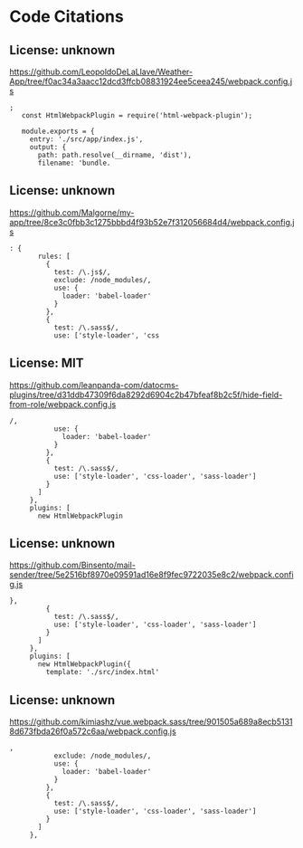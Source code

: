 # Code Citations

## License: unknown
https://github.com/LeopoldoDeLaLlave/Weather-App/tree/f0ac34a3aacc12dcd3ffcb08831924ee5ceea245/webpack.config.js

```
;
   const HtmlWebpackPlugin = require('html-webpack-plugin');

   module.exports = {
     entry: './src/app/index.js',
     output: {
       path: path.resolve(__dirname, 'dist'),
       filename: 'bundle.
```


## License: unknown
https://github.com/Malgorne/my-app/tree/8ce3c0fbb3c1275bbbd4f93b52e7f312056684d4/webpack.config.js

```
: {
       rules: [
         {
           test: /\.js$/,
           exclude: /node_modules/,
           use: {
             loader: 'babel-loader'
           }
         },
         {
           test: /\.sass$/,
           use: ['style-loader', 'css
```


## License: MIT
https://github.com/leanpanda-com/datocms-plugins/tree/d31ddb47309f6da8292d6904c2b47bfeaf8b2c5f/hide-field-from-role/webpack.config.js

```
/,
           use: {
             loader: 'babel-loader'
           }
         },
         {
           test: /\.sass$/,
           use: ['style-loader', 'css-loader', 'sass-loader']
         }
       ]
     },
     plugins: [
       new HtmlWebpackPlugin
```


## License: unknown
https://github.com/Binsento/mail-sender/tree/5e2516bf8970e09591ad16e8f9fec9722035e8c2/webpack.config.js

```
},
         {
           test: /\.sass$/,
           use: ['style-loader', 'css-loader', 'sass-loader']
         }
       ]
     },
     plugins: [
       new HtmlWebpackPlugin({
         template: './src/index.html'
```


## License: unknown
https://github.com/kimiashz/vue.webpack.sass/tree/901505a689a8ecb51318d673fbda26f0a572c6aa/webpack.config.js

```
,
           exclude: /node_modules/,
           use: {
             loader: 'babel-loader'
           }
         },
         {
           test: /\.sass$/,
           use: ['style-loader', 'css-loader', 'sass-loader']
         }
       ]
     },
```

